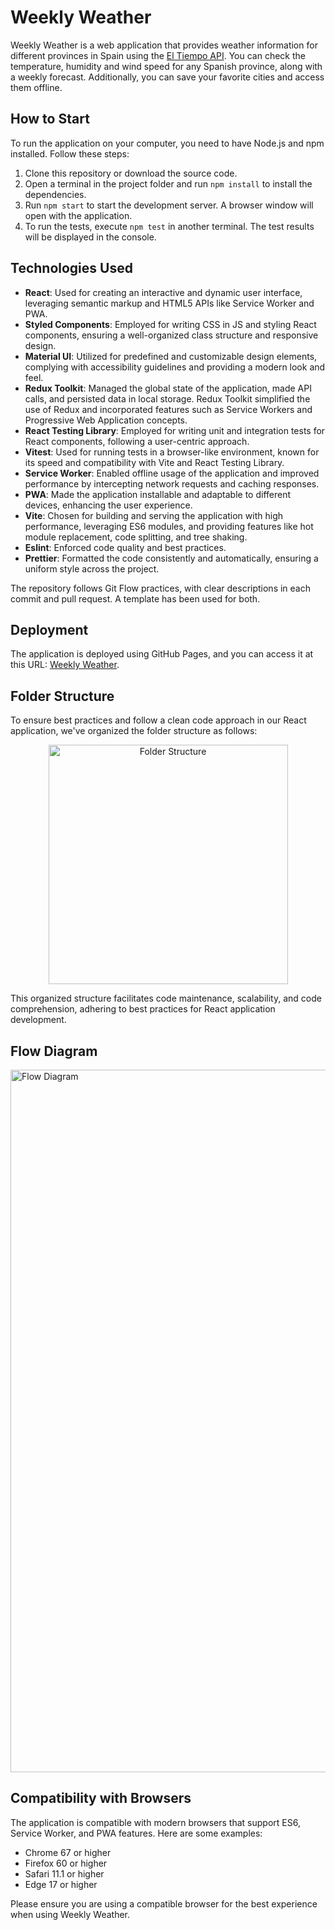 # Weekly Weather

Weekly Weather is a web application that provides weather information for different provinces in Spain using the [El Tiempo API](https://www.el-tiempo.net/api). You can check the temperature, humidity and wind speed for any Spanish province, along with a weekly forecast. Additionally, you can save your favorite cities and access them offline.

## How to Start

To run the application on your computer, you need to have Node.js and npm installed. Follow these steps:

1. Clone this repository or download the source code.
2. Open a terminal in the project folder and run `npm install` to install the dependencies.
3. Run `npm start` to start the development server. A browser window will open with the application.
4. To run the tests, execute `npm test` in another terminal. The test results will be displayed in the console.

## Technologies Used

- **React**: Used for creating an interactive and dynamic user interface, leveraging semantic markup and HTML5 APIs like Service Worker and PWA.
- **Styled Components**: Employed for writing CSS in JS and styling React components, ensuring a well-organized class structure and responsive design.
- **Material UI**: Utilized for predefined and customizable design elements, complying with accessibility guidelines and providing a modern look and feel.
- **Redux Toolkit**: Managed the global state of the application, made API calls, and persisted data in local storage. Redux Toolkit simplified the use of Redux and incorporated features such as Service Workers and Progressive Web Application concepts.
- **React Testing Library**: Employed for writing unit and integration tests for React components, following a user-centric approach.
- **Vitest**: Used for running tests in a browser-like environment, known for its speed and compatibility with Vite and React Testing Library.
- **Service Worker**: Enabled offline usage of the application and improved performance by intercepting network requests and caching responses.
- **PWA**: Made the application installable and adaptable to different devices, enhancing the user experience.
- **Vite**: Chosen for building and serving the application with high performance, leveraging ES6 modules, and providing features like hot module replacement, code splitting, and tree shaking.
- **Eslint**: Enforced code quality and best practices.
- **Prettier**: Formatted the code consistently and automatically, ensuring a uniform style across the project.

The repository follows Git Flow practices, with clear descriptions in each commit and pull request. A template has been used for both.

## Deployment

The application is deployed using GitHub Pages, and you can access it at this URL: [Weekly Weather](https://alex13f13.github.io/Weekly-weather/).


## Folder Structure

To ensure best practices and follow a clean code approach in our React application, we've organized the folder structure as follows:

<p align="center">
  <img width="383" alt="Folder Structure" src="https://github.com/Alex13f13/Weekly-weather/assets/46814661/0cf4a4ea-d479-4264-a607-4e54730cc513">
</p>


This organized structure facilitates code maintenance, scalability, and code comprehension, adhering to best practices for React application development.

## Flow Diagram
<img width="1124" alt="Flow Diagram" src="https://github.com/Alex13f13/Weekly-weather/assets/46814661/8fb48a4a-4c81-4138-a10e-96bd2f782f2c">


## Compatibility with Browsers

The application is compatible with modern browsers that support ES6, Service Worker, and PWA features. Here are some examples:

- Chrome 67 or higher
- Firefox 60 or higher
- Safari 11.1 or higher
- Edge 17 or higher

Please ensure you are using a compatible browser for the best experience when using Weekly Weather.

